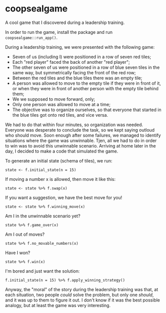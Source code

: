 # coopsealgame
A cool game that I discovered during a leadership training.

In order to run the game, install the package and run `coopsealgame::run_app()`.

During a leadership training, we were presented with the following game:
- Seven of us (including I) were positioned in a row of seven red tiles;
- Each "red player" faced the back of another "red player";
- The other seven of us were positioned in a row of blue seven tiles in the same way, but symmetrically facing the front of the red row;
- Between the red tiles and the blue tiles there was an empty tile;
- A person was allowed to move to the empty tile if they were in front of it, or when they were in front of another person with the empty tile behind them;
- We we supposed to move forward, only;
- Only one person was allowed to move at a time;
- The objective was to organize ourselves, so that everyone that started in the blue tiles got onto red tiles, and vice versa.

We had to do that within four minutes, so organization was needed. Everyone was desperate to conclude the task, so we kept saying outloud who should move. Soon enough after some failures, we managed to identify situations where the game was unwinnable. Tjen, all we had to do in order to win was to avoid this unwinnable scenario.
Arriving at home later in the day, I decided to make a code that simulated the game.

To generate an initial state (schema of tiles), we run:
```{r, eval = FALSE}
state <- f.initial_state(n = 15)
```
If moving a number x is allowed, then move it like this:
```{r, eval = FALSE}
state <- state %>% f.swap(x)
```
If you want a suggestion, we have the best move for you!
```{r, eval = FALSE}
state <- state %>% f.winning_move(x)
```
Am I in the unwinnable scenario yet?
```{r, eval = FALSE}
state %>% f.game_over(x)
```
Am I out of moves?
```{r, eval = FALSE}
state %>% f.no_movable_numbers(x)
```
Have I won?
```{r, eval = FALSE}
state %>% f.win(x)
```
I'm bored and just want the solution:
```{r, eval = FALSE}
f.initial_state(n = 15) %>% f.apply_winning_strategy()
```
Anyway, the "moral" of the story during the leadership training was that, at each situation, two people *could* solve the problem, but only one *should*, and it was up to them to figure it out. I don't know if it was the best possible analogy, but at least the game was very interesting.

